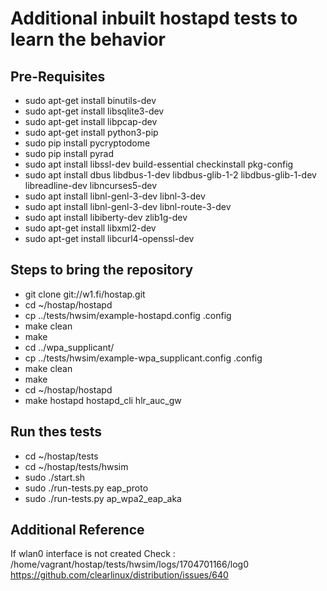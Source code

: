 # Additional inbuilt hostapd tests to learn the behavior

## Pre-Requisites
* sudo apt-get install binutils-dev
* sudo apt-get install libsqlite3-dev
* sudo apt-get install libpcap-dev
* sudo apt-get install python3-pip
* sudo pip install pycryptodome
* sudo pip install pyrad
* sudo apt install libssl-dev build-essential checkinstall  pkg-config
* sudo  apt install dbus libdbus-1-dev libdbus-glib-1-2 libdbus-glib-1-dev libreadline-dev libncurses5-dev
* sudo apt install libnl-genl-3-dev libnl-3-dev
* sudo apt install libnl-genl-3-dev libnl-route-3-dev
* sudo apt install libiberty-dev zlib1g-dev
* sudo apt-get install libxml2-dev
* sudo apt-get install libcurl4-openssl-dev



## Steps to bring the repository
* git  clone git://w1.fi/hostap.git
* cd ~/hostap/hostapd
* cp ../tests/hwsim/example-hostapd.config .config
* make clean
* make
* cd ../wpa_supplicant/
* cp ../tests/hwsim/example-wpa_supplicant.config .config
* make clean
* make
* cd ~/hostap/hostapd
* make hostapd hostapd_cli hlr_auc_gw

## Run thes tests
* cd ~/hostap/tests
* cd ~/hostap/tests/hwsim
* sudo ./start.sh
* sudo ./run-tests.py eap_proto
* sudo ./run-tests.py ap_wpa2_eap_aka

## Additional Reference
If wlan0 interface is not created
Check : /home/vagrant/hostap/tests/hwsim/logs/1704701166/log0
https://github.com/clearlinux/distribution/issues/640




